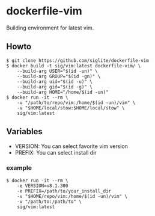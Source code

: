# dockerfile-vim

Building environment for latest vim.

## Howto

```console
$ git clone https://github.com/siglite/dockerfile-vim
$ docker build -t sig/vim:latest dockerfile-vim/ \
    --build-arg USER="$(id -un)" \
    --build-arg GROUP="$(id -gn)" \
    --build-arg uid="$(id -u)" \
    --build-arg gid="$(id -g)" \
    --build-arg HOME="/home/$(id -un)"
$ docker run -it --rm \
    -v "/path/to/repo/vim:/home/$(id -un)/vim" \
    -v "$HOME/local/stow:$HOME/local/stow" \
    sig/vim:latest
```

## Variables

- VERSION: You can select favorite vim version
- PREFIX: You can select install dir

### example

```console
$ docker run -it --rm \
    -e VERSION=v8.1.300
    -e PREFIX=/path/to/your_install_dir
    -v "$HOME/repo/vim:/home/$(id -un)/vim" \
    -v "/path/to:/path/to" \
    sig/vim:latest
```
